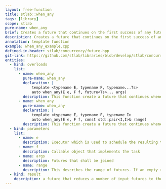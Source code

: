 ```yaml
---
layout: free-function
title: stlab::when_any
tags: [library]
scope: stlab
pure-name: when_any
brief: Creates a future that continues on the first success of any futures passed
description: Creates a future that continues on the first success of any futures passed. The results of all passed futures must be convertable to the first parameter of the continuing function. The function must accept the a second parameter of std::size_t. It will receive the index of the future that succeeded first.
annotation: template function
example: when_any_example.cpp
defined-in-header: stlab/concurrency/future.hpp
git-link: https://github.com/stlab/libraries/blob/develop/stlab/concurrency/future.hpp 
entities:
  - kind: overloads
    list:
      - name: when_any
        pure-name: when_any
        declaration: |
            template <typename E, typename F, typename...Ts>
            auto when_any(E e, F f, future<Ts>... args)
        description: This function create a future that continues whenever the first future of the passed arguments `args` succeeds.
      - name: when_any
        pure-name: when_any
        declaration: |
            template <typename E, typename F, typename I> 
            auto when_any(E e, F f, const std::pair<I,I>& range)
        description: This function create a future that continues whenever the first future within the range succeeds
  - kind: parameters
    list:
      - name: e
        description: Executor which is used to schedule the resulting task
      - name: f
        description: Callable object that implements the task
      - name: args
        description: Futures that shall be joined
      - name: range
        description: This describes the range of futures. If an empty range is provided then a stlab::future_exception with code stlab::future_errc::broken_promise is thrown.
  - kind: result
    description: a future that reduces a number of input futures to the first that successds and passes it to the associated function object
---
```

